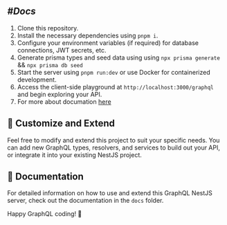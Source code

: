 ##  ***#Docs***

1. Clone this repository.
2. Install the necessary dependencies using `pnpm i`.
3. Configure your environment variables (if required) for database connections, JWT secrets, etc.
4. Generate prisma types and seed data using using `npx prisma generate` && `npx prisma db seed`
5. Start the server using `pnpm run:dev` or use Docker for containerized development.
6. Access the client-side playground at `http://localhost:3000/graphql` and begin exploring your API.
7. For more about documation [here](https://opengraphify.vercel.app/guide)

## 🧩 Customize and Extend

Feel free to modify and extend this project to suit your specific needs. You can add new GraphQL types, resolvers, and services to build out your API, or integrate it into your existing NestJS project.

## 📄 Documentation

For detailed information on how to use and extend this GraphQL NestJS server, check out the documentation in the `docs` folder.

Happy GraphQL coding! 🚀

